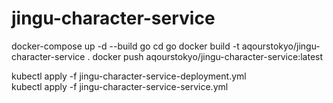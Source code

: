# jingu-character-service

docker-compose up -d --build go
cd go
docker build -t aqourstokyo/jingu-character-service .
docker push aqourstokyo/jingu-character-service:latest

kubectl apply -f jingu-character-service-deployment.yml  
kubectl apply -f jingu-character-service-service.yml
